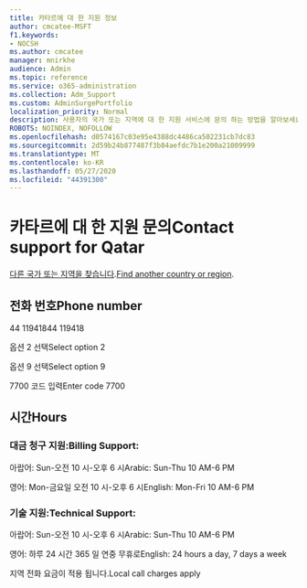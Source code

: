 ```yaml
---
title: 카타르에 대 한 지원 정보
author: cmcatee-MSFT
f1.keywords:
- NOCSH
ms.author: cmcatee
manager: mnirkhe
audience: Admin
ms.topic: reference
ms.service: o365-administration
ms.collection: Adm_Support
ms.custom: AdminSurgePortfolio
localization_priority: Normal
description: 사용자의 국가 또는 지역에 대 한 지원 서비스에 문의 하는 방법을 알아보세요.
ROBOTS: NOINDEX, NOFOLLOW
ms.openlocfilehash: d0574167c03e95e4388dc4486ca502231cb7dc83
ms.sourcegitcommit: 2d59b24b877487f3b84aefdc7b1e200a21009999
ms.translationtype: MT
ms.contentlocale: ko-KR
ms.lasthandoff: 05/27/2020
ms.locfileid: "44391300"
---
```

# <a name="contact-support-for-qatar"></a><span data-ttu-id="3b631-103">카타르에 대 한 지원 문의</span><span class="sxs-lookup"><span data-stu-id="3b631-103">Contact support for Qatar</span></span>

<span data-ttu-id="3b631-104">[다른 국가 또는 지역을 찾습니다](../contact-support-for-business-products.md).</span><span class="sxs-lookup"><span data-stu-id="3b631-104">[Find another country or region](../contact-support-for-business-products.md).</span></span>

## <a name="phone-number"></a><span data-ttu-id="3b631-105">전화 번호</span><span class="sxs-lookup"><span data-stu-id="3b631-105">Phone number</span></span>
<span data-ttu-id="3b631-106">44 119418</span><span class="sxs-lookup"><span data-stu-id="3b631-106">44 119418</span></span>

<span data-ttu-id="3b631-107">옵션 2 선택</span><span class="sxs-lookup"><span data-stu-id="3b631-107">Select option 2</span></span>

<span data-ttu-id="3b631-108">옵션 9 선택</span><span class="sxs-lookup"><span data-stu-id="3b631-108">Select option 9</span></span>

<span data-ttu-id="3b631-109">7700 코드 입력</span><span class="sxs-lookup"><span data-stu-id="3b631-109">Enter code 7700</span></span>

## <a name="hours"></a><span data-ttu-id="3b631-110">시간</span><span class="sxs-lookup"><span data-stu-id="3b631-110">Hours</span></span>
### <a name="billing-support"></a><span data-ttu-id="3b631-111">대금 청구 지원:</span><span class="sxs-lookup"><span data-stu-id="3b631-111">Billing Support:</span></span>

<span data-ttu-id="3b631-112">아랍어: Sun-오전 10 시-오후 6 시</span><span class="sxs-lookup"><span data-stu-id="3b631-112">Arabic: Sun-Thu 10 AM-6 PM</span></span>

<span data-ttu-id="3b631-113">영어: Mon-금요일 오전 10 시-오후 6 시</span><span class="sxs-lookup"><span data-stu-id="3b631-113">English: Mon-Fri 10 AM-6 PM</span></span>

### <a name="technical-support"></a><span data-ttu-id="3b631-114">기술 지원:</span><span class="sxs-lookup"><span data-stu-id="3b631-114">Technical Support:</span></span>

<span data-ttu-id="3b631-115">아랍어: Sun-오전 10 시-오후 6 시</span><span class="sxs-lookup"><span data-stu-id="3b631-115">Arabic: Sun-Thu 10 AM-6 PM</span></span>

<span data-ttu-id="3b631-116">영어: 하루 24 시간 365 일 연중 무휴로</span><span class="sxs-lookup"><span data-stu-id="3b631-116">English: 24 hours a day, 7 days a week</span></span>

<span data-ttu-id="3b631-117">지역 전화 요금이 적용 됩니다.</span><span class="sxs-lookup"><span data-stu-id="3b631-117">Local call charges apply</span></span>
